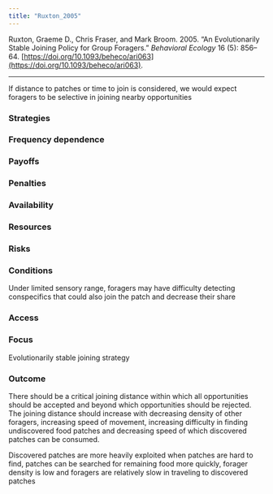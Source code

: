 ```yaml
---
title: "Ruxton_2005"
---
```


Ruxton, Graeme D., Chris Fraser, and Mark Broom. 2005. “An Evolutionarily Stable Joining Policy for Group Foragers.” _Behavioral Ecology_ 16 (5): 856–64. [https://doi.org/10.1093/beheco/ari063](https://doi.org/10.1093/beheco/ari063).

---

If distance to patches or time to join is considered, we would expect foragers to be selective in joining nearby opportunities 

### Strategies

### Frequency dependence

### Payoffs

### Penalties

### Availability

### Resources

### Risks

### Conditions
Under limited sensory range, foragers may have difficulty detecting conspecifics that could also join the patch and decrease their share

### Access

### Focus
Evolutionarily stable joining strategy

### Outcome
There should be a critical joining distance within which all opportunities should be accepted and beyond which opportunities should be rejected. The joining distance should increase with decreasing density of other foragers, increasing speed of movement, increasing difficulty in finding undiscovered food patches and decreasing speed of which discovered patches can be consumed. 

Discovered patches are more heavily exploited when patches are hard to find, patches can be searched for remaining food more quickly, forager density is low and foragers are relatively slow in traveling to discovered patches

